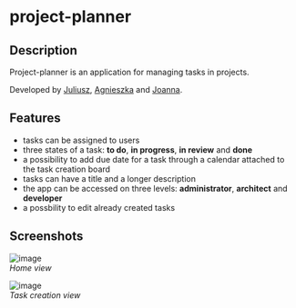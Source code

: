# project-planner

## Description
Project-planner is an application for managing tasks in projects.

Developed by [Juliusz](https://github.com/DrJul), [Agnieszka](https://github.com/Agnieszkaad77) and [Joanna](https://github.com/fngs101).

## Features
- tasks can be assigned to users
- three states of a task: **to do**, **in progress**, **in review** and **done**
- a possibility to add due date for a task through a calendar attached to the task creation board
- tasks can have a title and a longer description
- the app can be accessed on three levels: **administrator**, **architect** and **developer**
- a possbility to edit already created tasks

## Screenshots

![image](https://user-images.githubusercontent.com/63641651/229537908-1a3677c7-9109-48be-878c-83d639baf317.png)\
*Home view*

![image](https://user-images.githubusercontent.com/63641651/232285289-ab348cf1-7382-4034-b54b-dea01473988e.png)\
*Task creation view*
